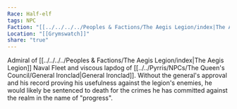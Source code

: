 ```yaml
---
Race: Half-elf
tags: NPC
Faction: "[[../../../../Peoples & Factions/The Aegis Legion/index|The Aegis Legion]]"
Location: "[[Grymswatch]]"
share: "true"
---
```



Admiral of [[../../../../Peoples & Factions/The Aegis Legion/index|The Aegis Legion]] Naval Fleet and viscous lapdog of [[../../Pyrris/NPCs/The Queen's Council/General Ironclad|General Ironclad]]. Without the general's approval and his record proving his usefulness against the legion's enemies, he would likely be sentenced to death for the crimes he has committed against the realm in the name of "progress". 